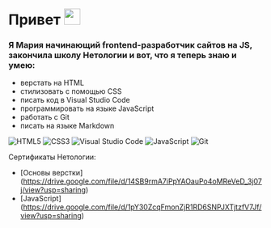 <h1>Привет
<img src="https://github.com/blackcater/blackcater/raw/main/images/Hi.gif" height="32"/></h1>
<h3>Я Мария начинающий frontend-разработчик сайтов на JS, закончила школу Нетологии и вот, что я теперь знаю и умею:</h3>

- верстать на HTML  
- стилизовать с помощью CSS  
- писать код в Visual Studio Code  
- программировать на языке JavaScript  
- работать с Git  
- писать на языке Markdown 

![HTML5](https://img.shields.io/badge/html5-%23E34F26.svg?style=for-the-badge&logo=html5&logoColor=white)
![CSS3](https://img.shields.io/badge/css3-%231572B6.svg?style=for-the-badge&logo=css3&logoColor=white)
![Visual Studio Code](https://img.shields.io/badge/Visual%20Studio%20Code-0078d7.svg?style=for-the-badge&logo=visual-studio-code&logoColor=white)
![JavaScript](https://img.shields.io/badge/javascript-%23323330.svg?style=for-the-badge&logo=javascript&logoColor=%23F7DF1E)
![Git](https://img.shields.io/badge/git-%23F05033.svg?style=for-the-badge&logo=git&logoColor=white)

Сертификаты Нетологии:
- [Основы верстки] (https://drive.google.com/file/d/14SB9rmA7iPpYAOauPo4oMReVeD_3j07j/view?usp=sharing)
- [JavaScript] (https://drive.google.com/file/d/1pY30ZcqFmonZjR1RD6SNPJXTjtzfV7Jf/view?usp=sharing)


